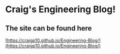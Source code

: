 # Craig's Engineering Blog!

## The site can be found here

[https://craigp10.github.io/Engineering-Blog/](https://craigp10.github.io/Engineering-Blog/)
